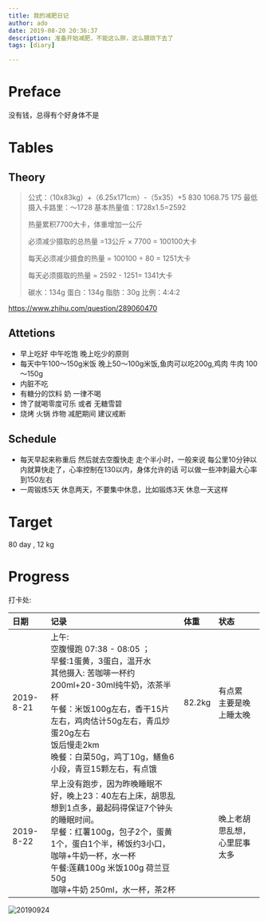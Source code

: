 ```yaml
---
title: 我的减肥日记
author: ado
date: 2019-08-20 20:36:37
description: 准备开始减肥，不能这么胖，这么猥琐下去了
tags: [diary]

---
```


# Preface

没有钱，总得有个好身体不是

# Tables

## Theory

> 公式：（10x83kg）+（6.25x171cm）-（5x35）+5
>                      830                 1068.75             175
> 最低摄入卡路里：～1728
> 基本热量值：1728x1.5=2592
>
> 热量累积7700大卡，体重增加一公斤
>
> 必须减少摄取的总热量 =13公斤 × 7700 = 100100大卡
>
> 每天必须减少摄食的热量 = 100100 ÷ 80 = 1251大卡
>
> 每天必须摄取的热量 = 2592 - 1251= 1341大卡
>
> 碳水：134g  蛋白：134g  脂肪：30g     比例：4:4:2

https://www.zhihu.com/question/289060470

## Attetions

* 早上吃好 中午吃饱 晚上吃少的原则
* 每天中午100～150g米饭  晚上50～100g米饭,鱼肉可以吃200g,鸡肉 牛肉 100～150g
* 内脏不吃
* 有糖分的饮料 奶 一律不喝
* 馋了就喝零度可乐 或者 无糖雪碧
* 烧烤 火锅 炸物 减肥期间 建议戒断

## Schedule

* 每天早起来称重后 然后就去空腹快走 走个半小时，一般来说 每公里10分钟以内就算快走了，心率控制在130以内，身体允许的话 可以做一些冲刺最大心率到150左右
* 一周锻炼5天 休息两天，不要集中休息，比如锻炼3天 休息一天这样

# Target

80 day , 12 kg

# Progress

打卡处:

| 日期      | 记录                                                         | 体重   | 状态                         |
| :-------- | :----------------------------------------------------------- | :----- | :--------------------------- |
| 2019-8-21 | 上午:<br>空腹慢跑 07:38 - 08:05 ；<br>早餐:1蛋黄，3蛋白，温开水<br>其他摄入: 苦咖啡一杯约200ml+20-30ml纯牛奶，浓茶半杯<br>午餐：米饭100g左右，香干15片左右，鸡肉估计50g左右，青瓜炒蛋20g左右<br>饭后慢走2km<br>晚餐：白菜50g，鸡丁10g，鳝鱼6小段，青豆15颗左右，有点饿 | 82.2kg | 有点累<br>主要是晚上睡太晚   |
| 2019-8-22 | 早上没有跑步，因为昨晚睡眠不好，晚上23：40左右上床，胡思乱想到1点多，最起码得保证7个钟头的睡眠时间。<br>早餐：红薯100g，包子2个，蛋黄1个，蛋白1个半，稀饭约3小口，咖啡+牛奶一杯，水一杯<br>午餐:莲藕100g 米饭100g 荷兰豆50g<br>咖啡+牛奶 250ml，水一杯，茶2杯<br> |        | 晚上老胡思乱想，心里屁事太多 |

![20190924](./progress20190924.png)